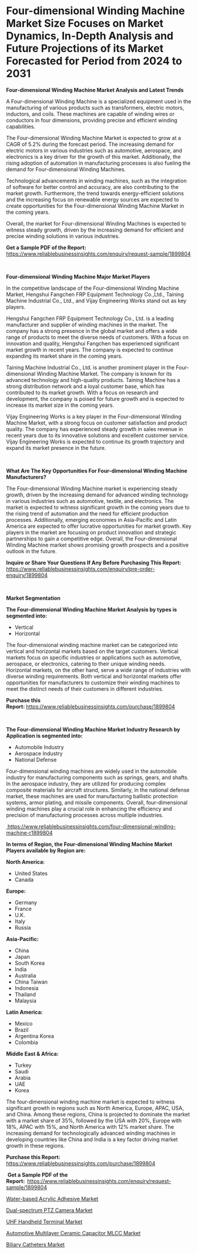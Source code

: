<p><h1>Four-dimensional Winding Machine Market Size Focuses on Market Dynamics, In-Depth Analysis and Future Projections of its Market Forecasted for Period from 2024 to 2031</h1></p><p><strong>Four-dimensional Winding Machine Market Analysis and Latest Trends</strong></p>
<p><p>A Four-dimensional Winding Machine is a specialized equipment used in the manufacturing of various products such as transformers, electric motors, inductors, and coils. These machines are capable of winding wires or conductors in four dimensions, providing precise and efficient winding capabilities.</p><p>The Four-dimensional Winding Machine Market is expected to grow at a CAGR of 5.2% during the forecast period. The increasing demand for electric motors in various industries such as automotive, aerospace, and electronics is a key driver for the growth of this market. Additionally, the rising adoption of automation in manufacturing processes is also fueling the demand for Four-dimensional Winding Machines.</p><p>Technological advancements in winding machines, such as the integration of software for better control and accuracy, are also contributing to the market growth. Furthermore, the trend towards energy-efficient solutions and the increasing focus on renewable energy sources are expected to create opportunities for the Four-dimensional Winding Machine Market in the coming years.</p><p>Overall, the market for Four-dimensional Winding Machines is expected to witness steady growth, driven by the increasing demand for efficient and precise winding solutions in various industries.</p></p>
<p><strong>Get a Sample PDF of the Report:&nbsp;</strong> <a href="https://www.reliablebusinessinsights.com/enquiry/request-sample/1899804">https://www.reliablebusinessinsights.com/enquiry/request-sample/1899804</a></p>
<p>&nbsp;</p>
<p><strong>Four-dimensional Winding Machine Major Market Players</strong></p>
<p><p>In the competitive landscape of the Four-dimensional Winding Machine Market, Hengshui Fangchen FRP Equipment Technology Co.,Ltd., Taining Machine Industrial Co., Ltd., and Vijay Engineering Works stand out as key players. </p><p>Hengshui Fangchen FRP Equipment Technology Co., Ltd. is a leading manufacturer and supplier of winding machines in the market. The company has a strong presence in the global market and offers a wide range of products to meet the diverse needs of customers. With a focus on innovation and quality, Hengshui Fangchen has experienced significant market growth in recent years. The company is expected to continue expanding its market share in the coming years.</p><p>Taining Machine Industrial Co., Ltd. is another prominent player in the Four-dimensional Winding Machine Market. The company is known for its advanced technology and high-quality products. Taining Machine has a strong distribution network and a loyal customer base, which has contributed to its market growth. With a focus on research and development, the company is poised for future growth and is expected to increase its market size in the coming years.</p><p>Vijay Engineering Works is a key player in the Four-dimensional Winding Machine Market, with a strong focus on customer satisfaction and product quality. The company has experienced steady growth in sales revenue in recent years due to its innovative solutions and excellent customer service. Vijay Engineering Works is expected to continue its growth trajectory and expand its market presence in the future.</p></p>
<p>&nbsp;</p>
<p><strong>What Are The Key Opportunities For Four-dimensional Winding Machine Manufacturers?</strong></p>
<p><p>The Four-dimensional Winding Machine market is experiencing steady growth, driven by the increasing demand for advanced winding technology in various industries such as automotive, textile, and electronics. The market is expected to witness significant growth in the coming years due to the rising trend of automation and the need for efficient production processes. Additionally, emerging economies in Asia-Pacific and Latin America are expected to offer lucrative opportunities for market growth. Key players in the market are focusing on product innovation and strategic partnerships to gain a competitive edge. Overall, the Four-dimensional Winding Machine market shows promising growth prospects and a positive outlook in the future.</p></p>
<p><strong>Inquire or Share Your Questions If Any Before Purchasing This Report:</strong> <a href="https://www.reliablebusinessinsights.com/enquiry/pre-order-enquiry/1899804">https://www.reliablebusinessinsights.com/enquiry/pre-order-enquiry/1899804</a></p>
<p>&nbsp;</p>
<p><strong>Market Segmentation</strong></p>
<p><strong>The Four-dimensional Winding Machine Market Analysis by types is segmented into:</strong></p>
<p><ul><li>Vertical</li><li>Horizontal</li></ul></p>
<p><p>The four-dimensional winding machine market can be categorized into vertical and horizontal markets based on the target customers. Vertical markets focus on specific industries or applications such as automotive, aerospace, or electronics, catering to their unique winding needs. Horizontal markets, on the other hand, serve a wide range of industries with diverse winding requirements. Both vertical and horizontal markets offer opportunities for manufacturers to customize their winding machines to meet the distinct needs of their customers in different industries.</p></p>
<p><strong>Purchase this Report:&nbsp;</strong><a href="https://www.reliablebusinessinsights.com/purchase/1899804">https://www.reliablebusinessinsights.com/purchase/1899804</a></p>
<p>&nbsp;</p>
<p><strong>The Four-dimensional Winding Machine Market Industry Research by Application is segmented into:</strong></p>
<p><ul><li>Automobile Industry</li><li>Aerospace Industry</li><li>National Defense</li></ul></p>
<p><p>Four-dimensional winding machines are widely used in the automobile industry for manufacturing components such as springs, gears, and shafts. In the aerospace industry, they are utilized for producing complex composite materials for aircraft structures. Similarly, in the national defense market, these machines are used for manufacturing ballistic protection systems, armor plating, and missile components. Overall, four-dimensional winding machines play a crucial role in enhancing the efficiency and precision of manufacturing processes across multiple industries.</p></p>
<p><a href="https://www.reliablebusinessinsights.com/four-dimensional-winding-machine-r1899804">&nbsp;https://www.reliablebusinessinsights.com/four-dimensional-winding-machine-r1899804</a></p>
<p><strong>In terms of Region, the Four-dimensional Winding Machine Market Players available by Region are:</strong></p>
<p>
    <p> <strong> North America: </strong>
        <ul>
            <li>United States</li>
            <li>Canada</li>
        </ul>
        </p> 
    <p> <strong> Europe: </strong>
        <ul>
            <li>Germany</li>
            <li>France</li>
            <li>U.K.</li>
            <li>Italy</li>
            <li>Russia</li>
        </ul>
        </p> 
    <p> <strong> Asia-Pacific: </strong>
        <ul>
            <li>China</li>
            <li>Japan</li>
            <li>South Korea</li>
            <li>India</li>
            <li>Australia</li>
            <li>China Taiwan</li>
            <li>Indonesia</li>
            <li>Thailand</li>
            <li>Malaysia</li>
        </ul>
        </p> 
    <p> <strong> Latin America: </strong>
        <ul>
            <li>Mexico</li>
            <li>Brazil</li>
            <li>Argentina Korea</li>
            <li>Colombia</li>
        </ul>
        </p> 
    <p> <strong> Middle East & Africa: </strong>
        <ul>
            <li>Turkey</li>
            <li>Saudi</li>
            <li>Arabia</li>
            <li>UAE</li>
            <li>Korea</li>
        </ul>
    </p>
    </p>
<p><p>The four-dimensional winding machine market is expected to witness significant growth in regions such as North America, Europe, APAC, USA, and China. Among these regions, China is projected to dominate the market with a market share of 35%, followed by the USA with 20%, Europe with 18%, APAC with 15%, and North America with 12% market share. The increasing demand for technologically advanced winding machines in developing countries like China and India is a key factor driving market growth in these regions.</p></p>
<p><strong>Purchase this Report: </strong><a href="https://www.reliablebusinessinsights.com/purchase/1899804">https://www.reliablebusinessinsights.com/purchase/1899804</a></p>
<p>&nbsp;<strong>Get a Sample PDF of the Report:&nbsp;&nbsp;</strong><a href="https://www.reliablebusinessinsights.com/enquiry/request-sample/1899804">https://www.reliablebusinessinsights.com/enquiry/request-sample/1899804</a></p>
<p><strong></strong></p>
<p><p><a href="https://www.linkedin.com/pulse/global-water-based-acrylic-adhesive-market-size-expected-experience-cmy3c?trackingId=dh1Z04YGQQiTZogWNt4Reg%3D%3D">Water-based Acrylic Adhesive Market</a></p><p><a href="https://github.com/drzsklfn31/Market-Research-Report-List-1/blob/main/dual-spectrum-ptz-camera-market.md">Dual-spectrum PTZ Camera Market</a></p><p><a href="https://github.com/bmorecock/Market-Research-Report-List-4/blob/main/uhf-handheld-terminal-market.md">UHF Handheld Terminal Market</a></p><p><a href="https://www.linkedin.com/pulse/automotive-multilayer-ceramic-capacitor-mlcc-market-size-phimc?trackingId=euNmR0sjTUWcTvKRcAMQQw%3D%3D">Automotive Multilayer Ceramic Capacitor MLCC Market</a></p><p><a href="https://issuu.com/reportprime-2/docs/biliary-catheters-market-size-2030.pptx">Biliary Catheters Market</a></p></p>